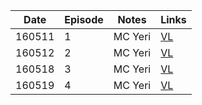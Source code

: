 | Date   | Episode | Notes   | Links                                 |
|--------|---------|---------|---------------------------------------|
| 160511 | 1       | MC Yeri | [VL](https://www.vlive.tv/video/8207) |
| 160512 | 2       | MC Yeri | [VL](https://www.vlive.tv/video/8247) |
| 160518 | 3       | MC Yeri | [VL](https://www.vlive.tv/video/8497) |
| 160519 | 4       | MC Yeri | [VL](https://www.vlive.tv/video/8498) |